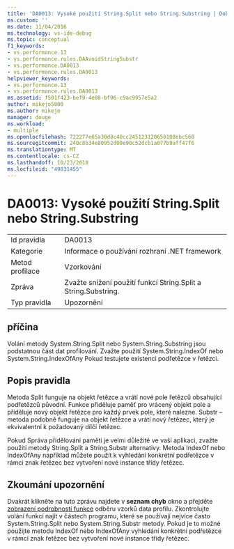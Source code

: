 ```yaml
---
title: 'DA0013: Vysoké použití String.Split nebo String.Substring | Dokumentace Microsoftu'
ms.custom: ''
ms.date: 11/04/2016
ms.technology: vs-ide-debug
ms.topic: conceptual
f1_keywords:
- vs.performance.13
- vs.performance.rules.DAAvoidStringSubstr
- vs.performance.DA0013
- vs.performance.rules.DA0013
helpviewer_keywords:
- vs.performance.13
- vs.performance.rules.DA0013
ms.assetid: f501f423-bef9-4e08-bf96-c9ac9957e5a2
author: mikejo5000
ms.author: mikejo
manager: douge
ms.workload:
- multiple
ms.openlocfilehash: 722277e65a30d8c40cc245123120650108ebc560
ms.sourcegitcommit: 240c8b34e80952d00e90c52dcb1a077b9aff47f6
ms.translationtype: MT
ms.contentlocale: cs-CZ
ms.lasthandoff: 10/23/2018
ms.locfileid: "49831455"
---
```

# <a name="da0013-high-usage-of-stringsplit-or-stringsubstring"></a>DA0013: Vysoké použití String.Split nebo String.Substring

|||  
|-|-|  
|Id pravidla|DA0013|  
|Kategorie|Informace o používání rozhraní .NET framework|  
|Metod profilace|Vzorkování|  
|Zpráva|Zvažte snížení použití funkcí String.Split a String.Substring.|  
|Typ pravidla|Upozornění|  

## <a name="cause"></a>příčina  
 Volání metody System.String.Split nebo System.String.Substring jsou podstatnou část dat profilování. Zvažte použití System.String.IndexOf nebo System.String.IndexOfAny Pokud testujete existenci podřetězce v řetězci.  

## <a name="rule-description"></a>Popis pravidla  
 Metoda Split funguje na objekt řetězce a vrátí nové pole řetězců obsahující podřetězců původní. Funkce přiděluje paměť pro vrácený objekt pole a přiděluje nový objekt řetězce pro každý prvek pole, které nalezne. Substr – metoda podobně funguje na objekt řetězce a vrátí nový řetězec, který je ekvivalentní k požadovaný dílčí řetězec.  

 Pokud Správa přidělování paměti je velmi důležité ve vaší aplikaci, zvažte použití metody String.Split a String.Substr alternativy. Metoda IndexOf nebo IndexOfAny například můžete použít k vyhledání konkrétní podřetězce v rámci znak řetězec bez vytvoření nové instance třídy řetězec.  

## <a name="how-to-investigate-a-warning"></a>Zkoumání upozornění  
 Dvakrát klikněte na tuto zprávu najdete v **seznam chyb** okno a přejděte [zobrazení podrobností funkce](../profiling/function-details-view.md) odběru vzorků data profilu. Zkontrolujte volání funkcí najít v částech programu, které se používají nejvíce často System.String.Split nebo System.String.Substr metody. Pokud je to možné použijte metodu IndexOf nebo IndexOfAny vyhledání konkrétní podřetězce v rámci znak řetězec bez vytvoření nové instance třídy řetězec.